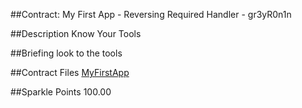 ##Contract: My First App - Reversing Required
Handler - gr3yR0n1n

##Description
Know Your Tools

##Briefing
look to the tools

##Contract Files
[MyFirstApp](files/MyFirstApp)

##Sparkle Points
100.00 
